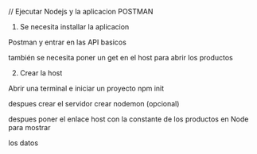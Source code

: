 // Ejecutar Nodejs y la aplicacion POSTMAN

1. Se necesita installar la aplicacion

Postman y entrar en las API basicos

también se necesita poner un get en el host para abrir los productos

2. Crear la host

Abrir una terminal e iniciar un proyecto npm init

despues crear el servidor crear nodemon (opcional)

despues poner el enlace host con la constante de los productos en Node para mostrar

los datos